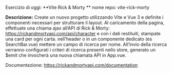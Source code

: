 Esercizio di oggi: **Vite Rick & Morty **
nome repo: vite-rick-morty

**Descrizione:**
Create un nuovo progetto utilizzando Vite e Vue 3 e definite i componenti necessari per strutturare il layout.
Al caricamento della pagina, effettuate una chiama ajax all’API di Rick & Morty: https://rickandmortyapi.com/api/character e con i dati restituiti, stampate una card per ogni carta.
nell’header o in un componente dedicato (es SearchBar.vue) mettere un campo di ricerca per nome. All’invio della ricerca verranno configurati i criteri di ricerca presenti nello store, generato un $emit che invocherà una nuova chiamata API in App.vue.

Documentazione: https://rickandmortyapi.com/documentation


